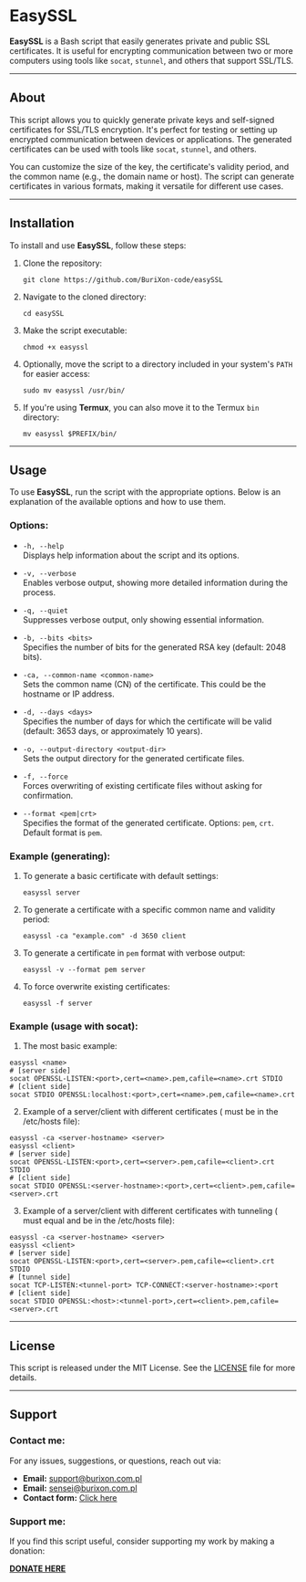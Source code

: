 # EasySSL

**EasySSL** is a Bash script that easily generates private and public SSL certificates. It is useful for encrypting communication between two or more computers using tools like `socat`, `stunnel`, and others that support SSL/TLS.

---

## About

This script allows you to quickly generate private keys and self-signed certificates for SSL/TLS encryption. It's perfect for testing or setting up encrypted communication between devices or applications. The generated certificates can be used with tools like `socat`, `stunnel`, and others.

You can customize the size of the key, the certificate's validity period, and the common name (e.g., the domain name or host). The script can generate certificates in various formats, making it versatile for different use cases.

---

## Installation

To install and use **EasySSL**, follow these steps:

1. Clone the repository:
   ```
   git clone https://github.com/BuriXon-code/easySSL
   ```
   
2. Navigate to the cloned directory:
   ```
   cd easySSL
   ```

3. Make the script executable:
   ```
   chmod +x easyssl
   ```

4. Optionally, move the script to a directory included in your system's `PATH` for easier access:
   ```
   sudo mv easyssl /usr/bin/
   ```

5. If you're using **Termux**, you can also move it to the Termux `bin` directory:
   ```
   mv easyssl $PREFIX/bin/
   ```

---

## Usage

To use **EasySSL**, run the script with the appropriate options. Below is an explanation of the available options and how to use them.

### Options:

- `-h, --help`  
  Displays help information about the script and its options.

- `-v, --verbose`  
  Enables verbose output, showing more detailed information during the process.

- `-q, --quiet`  
  Suppresses verbose output, only showing essential information.

- `-b, --bits <bits>`  
  Specifies the number of bits for the generated RSA key (default: 2048 bits).

- `-ca, --common-name <common-name>`  
  Sets the common name (CN) of the certificate. This could be the hostname or IP address.

- `-d, --days <days>`  
  Specifies the number of days for which the certificate will be valid (default: 3653 days, or approximately 10 years).

- `-o, --output-directory <output-dir>`  
  Sets the output directory for the generated certificate files.

- `-f, --force`  
  Forces overwriting of existing certificate files without asking for confirmation.

- `--format <pem|crt>`  
  Specifies the format of the generated certificate. Options: `pem`, `crt`. Default format is `pem`.

### Example (generating):

1. To generate a basic certificate with default settings:
   ```
   easyssl server
   ```

2. To generate a certificate with a specific common name and validity period:
   ```
   easyssl -ca "example.com" -d 3650 client
   ```

3. To generate a certificate in `pem` format with verbose output:
   ```
   easyssl -v --format pem server
   ```

4. To force overwrite existing certificates:
   ```
   easyssl -f server
   ```

### Example (usage with socat):

1. The most basic example:

```
easyssl <name>
# [server side]
socat OPENSSL-LISTEN:<port>,cert=<name>.pem,cafile=<name>.crt STDIO
# [client side]
socat STDIO OPENSSL:localhost:<port>,cert=<name>.pem,cafile=<name>.crt
```

2. Example of a server/client with different certificates (<server-hostname> must be in the /etc/hosts file):

```
easyssl -ca <server-hostname> <server>
easyssl <client>
# [server side]
socat OPENSSL-LISTEN:<port>,cert=<server>.pem,cafile=<client>.crt STDIO
# [client side]
socat STDIO OPENSSL:<server-hostname>:<port>,cert=<client>.pem,cafile=<server>.crt
```

3. Example of a server/client with different certificates with tunneling (<server-hostname> must equal <tunnel-hostname> and be in the /etc/hosts file):

```
easyssl -ca <server-hostname> <server>
easyssl <client>
# [server side]
socat OPENSSL-LISTEN:<port>,cert=<server>.pem,cafile=<client>.crt STDIO
# [tunnel side]
socat TCP-LISTEN:<tunnel-port> TCP-CONNECT:<server-hostname>:<port
# [client side]
socat STDIO OPENSSL:<host>:<tunnel-port>,cert=<client>.pem,cafile=<server>.crt
```

---

## License

This script is released under the MIT License. See the [LICENSE](LICENSE) file for more details.

---

## Support

### Contact me:
For any issues, suggestions, or questions, reach out via:

- **Email:** support@burixon.com.pl
- **Email:** sensei@burixon.com.pl
- **Contact form:** [Click here](https://burixon.com.pl/contact.php)

### Support me:
If you find this script useful, consider supporting my work by making a donation:

[**DONATE HERE**](https://burixon.com.pl/donate/)
